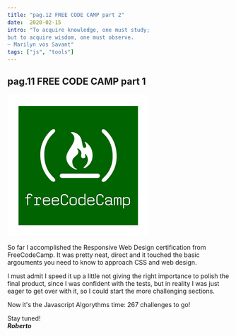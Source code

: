 ```yaml
---
title: "pag.12 FREE CODE CAMP part 2"
date:  2020-02-15
intro: "To acquire knowledge, one must study;
but to acquire wisdom, one must observe.
― Marilyn vos Savant"
tags: ["js", "tools"]
---
```


## pag.11 FREE CODE CAMP part 1

![fcc](../images/blogfreecodecamp.png)

So far I accomplished the Responsive Web Design certification from FreeCodeCamp. It was pretty neat, direct and it touched the basic argouments you need to know to approach CSS and web design.

I must admit I speed it up a little not giving the right importance to polish the final product, since I was confident with the tests, but in reality I was just eager to get over with it, so I could start the more challenging sections.

Now it's the Javascript Algorythms time: 267 challenges to go!

Stay tuned!  
***Roberto***